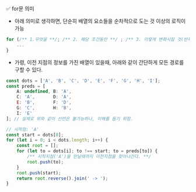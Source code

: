 ✅ for문 의미
* 아래 의미로 생각하면, 단순히 배열의 요소들을 순차적으로 도는 것 이상의 로직이 가능
```javascript
for (/** 1.무엇을 **/; /** 2. 해당 조건동안 **/ ; /** 3. 이렇게 변화시킬 것(반복자 이외의 것도 가능) **/) {
    ...
}
```
* 가령, 이전 지점의 정보를 가진 배열이 있을때, 아래와 같이 간단하게 모든 경로를 구할 수 있다.
```javascript
const dots = ['A', 'B', 'C', 'D', 'E', 'F', 'G', 'H', 'I'];
const preds = [
    A: undefined, B: 'A',
    C: 'A',       D: 'A',
    E: 'B',       F: 'D',
    G: 'C',       H: 'B',
    I: 'E'
]; // 실제로 위와 같이 선언은 불가능하나, 이해를 돕기 위함.

// 시작점: 'A'
const start = dots[0];
for (let i = 0; i < dots.length; i++) {
    const root = [];
    for (let to = dots[i]; to !== start; to = preds[to]) {
        /** 시작지점('A')을 만날때까지 이전지점을 찾아나간다. **/
        root.push(to);
    }
    root.push(start);
    return root.reverse().join(' -> ');
}
```